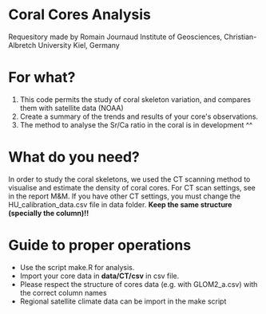 # Coral Cores Analysis
Requesitory made by Romain Journaud
Institute of Geosciences, Christian-Albretch University Kiel, Germany 

# For what?
1) This code permits the study of coral skeleton variation, and compares them with satellite data (NOAA)
2) Create a summary of the trends and results of your core's observations. 
3) The method to analyse the Sr/Ca ratio in the coral is in development ^^

# What do you need? 
In order to study the coral skeletons, we used the CT scanning method to visualise and estimate the density of coral cores. 
For CT scan settings, see in the report M&M.
If you have other CT settings, you must change the HU_calibration_data.csv file in data folder. **Keep the same structure (specially the column)!!**

# Guide to proper operations
- Use the script make.R for analysis. 
- Import your core data in **data/CT/csv** in csv file.
- Please respect the structure of cores data (e.g. with GLOM2_a.csv) with the correct column names
- Regional satellite climate data can be import in the make script
